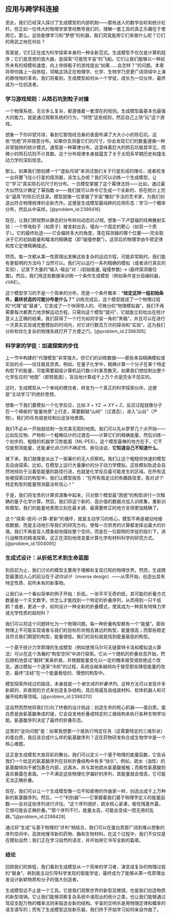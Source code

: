 ## 应用与跨学科连接

至此，我们已经深入探讨了生成模型的内部机制——那些迷人的数学齿轮和统计杠杆。但正如一位伟大的物理学家曾经教导我们的，理解一套工具的真正乐趣在于使用它。那么，这些能够学习和“梦想”的机器，我们究竟能用它们来做什么呢？它们的用武之地在何处？

答案是，它们正在成为科学探索本身的一种全新范式。生成模型不仅仅是计算机程序；它们是思想的放大器，是探索“可能性宇宙”的飞船。它们让我们能够以一种前所未有的规模和速度，向上帝掷骰子的游戏提出“如果……会怎样？”的问题。本章将带你踏上一段旅程，领略这场正在物理学、化学、生物学乃至更广阔领域中上演的静悄悄的革命。我们将看到，生成模型如何从一个学徒，成长为一位伙伴，最终成为一位创造者。

### 学习游戏规则：从陨石坑到粒子对撞

一个物理系统，无论多么复杂，都遵循着一套潜在的规则。生成模型最基本也最强大的能力，就是通过观察系统的行为，“领悟”这些规则，然后自己上场“玩”这个游戏。

想象一下你仰望月球，看到它那饱经沧桑的表面布满了大大小小的陨石坑。这些“伤疤”并非随意分布。如果你去测量它们的尺寸，你会发现它们的数量遵循一种非常独特的统计模式，通常是一种幂律分布。这意味着巨大的陨石坑极其罕见，而微小的陨石坑则不计其数。这个分布规律本身就蕴含了关于太阳系早期历史和撞击动力学的深刻信息。

那么，如果我们想创建一个“虚拟月球”来测试我们关于行星形成的理论，或者校准一台将要飞往小行星的探测器，该怎么办呢？我们可以训练一个生成模型，让它“学习”真实陨石坑尺寸的分布。一旦模型掌握了这个幂律法则——比如，通过最大似然估计确定了幂指数 $\alpha$——我们就可以命令它生成一个全新的、但在统计上完全“逼真”的陨石坑目录。模型就像一位掌握了宇宙“雕刻”手法的艺术家，为我们创造出符合物理规律的全新杰作。这便是生成模型最纯粹的应用形态：学习一个概率分布，然后从中采样。[@problem_id:2398416]

现在，让我们把视野从静态的分布转向动态的*过程*。想象一下卢瑟福的经典散射实验：一个带电粒子（如质子）被发射出去，撞向一个固定的靶心（如另一个质子）。它的最终轨迹——它会偏转多大的角度，落在探测器的哪个位置——完全取决于它的初始能量和瞄准的精确度（即“碰撞参数”）。这背后的物理学由牛顿定律和库仑定律精确描述。

然而，每一次都从第一性原理出发解这些复杂的运动方程，可能非常耗时。我们能有更聪明的方法吗？当然可以。我们可以运行一系列精确的模拟（或者进行真实的实验），记录下大量的“输入-输出”对：(初始能量, 碰撞参数) $\rightarrow$ (最终探测器位置)。然后，我们用这些数据来训练一个条件生成模型（例如条件变分自编码器，cVAE）。

这个模型学习的不是一个简单的分布，而是一个条件概率：**“给定这样一组初始条件，最终状态的可能分布是什么？”** 训练完成后，这个模型就成了一个物理过程的“代理”或“替身”。它变成了一个快得惊人的、可微分的“物理模拟器”。我们不再需要每次都费力地求解运动方程，只需向这个模型“提问”，它就能立刻给出在统计意义上正确的结果。我们获得了一个行为如同宇宙一角的“黑箱”，并且可以在进行一次真实实验或完整模拟的时间内，对它进行数百万次的探询和“实验”。这为我们分析和优化复杂的物理系统打开了方便之门。[@problem_id:2398395]

### 科学家的学徒：加速探索的步伐

上一节中构建的“代理模型”非常强大，但它们的训练数据——那些来自精确模拟或实验的点——往往极其昂贵。例如，在量子化学中，精确计算一个分子在某个特定构型下的能量，可能需要超级计算机运行数小时甚至数天。如果我们想绘制出整个化学反应的“地图”（即势能面），盲目地计算成千上万个点是完全不现实的。

这时，生成模型从一个单纯的模仿者，转变为一个真正的科学探索伙伴。这便是“主动学习”的绝妙思想。

想象一下我们要模拟一个化学反应，比如 $X+YZ \to XY+Z$。反应过程就像分子在一个崎岖的“能量地景”上行走，需要翻越“山岭”（过渡态），进入“山谷”（产物）。我们的任务就是绘制出这张地景图。

我们不必从一开始就绘制一张完美无瑕的地图。我们可以先从寥寥几个点开始——比如反应物、产物和一个粗略估计的过渡态——计算它们的精确能量，然后训练一个初步的、粗糙的机器学习势能面（ML-PES）。这个模型最棒的地方在于，它不仅能预测能量，还能*量化自己的不确定性*。换句话说，**它知道自己不知道什么**。

接下来，我们就像是派出了一架廉价的无人侦察机。我们让这个粗糙但快速的模型去自由探索。比如，在模型上运行大量廉价的分子动力学模拟。这些模拟轨迹会自然地倾向于沿着低能量的路径行进，也就是化学反应最可能发生的区域。在所有这些被探索过的构型中，我们让模型报告：“在所有我走过的有趣路径里，我对*这个*特定构型的能量预测最没有信心！”

于是，我们将宝贵的计算资源集中起来，只对那个模型最“困惑”的构型进行一次精确的量子化学计算。然后，我们将这个新的、高价值的数据点加入训练集，重新训练模型。我们的能量地景图立刻在最关键、最需要修正的地方变得更加精确了。

这个“探索-提问-计算-更新”的循环，就是主动学习的核心。模型不再是被动地接收数据，而是主动地引导我们的研究方向，使每一次昂贵的计算都发挥出最大的价值。我们不再是盲人摸象般地描绘整个空间，而是在一位聪明的学徒的指引下，进行战略性的精准探索。这正在深刻地改变着计算化学和材料科学的研究方式。[@problem_id:1504095]

### 生成式设计：从折纸艺术到生命蓝图

到目前为止，我们讨论的模型主要用于理解和复现已知的物理世界。然而，生成模型最激动人心的前沿在于*逆向设计*（inverse design）——从零开始，创造出具有特定性质、前所未有的新事物。

让我们从一个看似简单的例子开始：折纸。一张平平无奇的纸，其可能的折叠方式数量是一个天文数字。你怎么才能找到一个特定的折叠序列，从而得到一只千纸鹤？或者，更进一步，如何设计一种全新的折叠模式，使其成为一种具有特殊力学或光学性质的超材料？

我们可以将这个问题转化为一个物理问题。每一种折叠构型都有一个“能量”。那些物理上不可能实现或者与我们的目标形状相去甚远的构型，能量很高；而那些稳定且符合我们期望的构型，能量很低。我们的目标就是找到能量最低的构型。

一个基于统计力学原理的生成模型（例如使用马尔可夫链蒙特卡洛和模拟退火算法）可以在这个浩瀚的“构型空间”中进行探索。它从一个随机的折叠状态开始，然后随机地尝试“翻转”某条折痕，并根据能量变化以一定的概率接受或拒绝这个改变。通过模拟一个逐渐“冷却”的过程，系统会越来越倾向于接受那些降低能量的改变，最终“冻结”在一个能量极低的、理想的构型中。

模型探索所经过的路径，本身就是一个*被生成的折叠序列*。这种方法可以发现许多新颖的、非直观的方式来创造复杂结构，其应用遍及自组装材料、软体机器人和可展开结构等领域。[@problem_id:2398370]

这自然而然地将我们引向了终极的设计挑战：创造生命的核心机器——蛋白质。蛋白质是由氨基酸串成的链，它会自发地折叠成特定的三维结构来执行各种生物学功能。氨基酸序列决定了最终的折叠形态。

这里的“逆向问题”是：如果我想要一个能执行特定任务（这需要特定的三维形状）的蛋白质，我应该合成什么样的氨基酸序列？这在药物研发和合成生物学中是一个核心难题。

这正是生成模型大放异彩的舞台。我们可以定义一个基于物理的能量函数，它告诉我们一个给定的氨基酸序列在目标折叠结构中有多“快乐”。例如，疏水（油性）的氨基酸倾向于被包裹在内部，远离水，并与其他疏水氨基酸接触；而极性氨基酸则喜欢暴露在表面。一个不满足这些物理化学偏好的序列，其能量就会很高，它可能无法正确折叠。

现在，我们可以让一个生成模型像一位不知疲倦的作曲家一样，创造出成千上万种新的氨基酸序列。然后，一个“判别器”——它掌握着我们基于物理学定义的能量函数——会对这些序列进行评估。“这个序列很好，疏水核心紧凑，极性残基外露，它很可能会正确折叠。”“那个序列不行，能量太高，可能会变成一团无用的乱麻。”[@problem_id:2398428]

通过将“生成”与基于物理的“评判”相结合，我们可以在蛋白质那广阔到难以想象的序列空间中，高效地搜寻新的药物、酶和生物材料。在这个过程中，我们不仅仅是在模拟自然；我们正在学习自然的语言，并开始用它书写全新的篇章。

### 结论

回顾我们的旅程，我们看到生成模型从一个简单的学习者，演变成复杂的物理过程的“替身”，再到能主动引导科学发现的智能学徒，最终成为了能够从第一性原理出发设计新颖物质和分子的强大创造者。

生成模型远不止是一个工具。它是我们观察世界的新型显微镜，也是我们创造物质的新型坩埚。它让我们能够洞察复杂系统中涌现出的统计之美，也让我们能够通过驾驭支配万物的概率法则来锻造全新的结构。宇宙的交响乐是用物理定律和概率的语言谱写的；而有了生成模型这些新乐器，我们终于开始学习如何亲自作曲了。